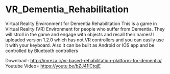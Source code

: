 # VR_Dementia_Rehabilitation
Virtual Reality Environment for Dementia Rehabilitation
This is a game in Virtual Reality (VR) Environment for people who suffer from Dementia. 
They will stroll in the game and engage with objects and recall their names! 
I uploaded version 1.2.0 which has not VR controllers and you can easily use it with your keyboard. 
Also it can be built as Android or IOS app and be controlled by Bluetooth controllers

Download : http://imreza.ir/vr-based-rehabilitation-platform-for-dementia/
Youtube Video= https://youtu.be/bZJ41lCtqjE

